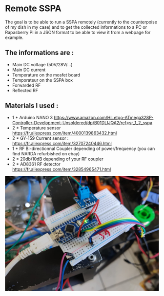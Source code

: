 # Remote SSPA

 The goal is to be able to run a SSPA remotely (currently to the counterpoise of my dish in my case) and to get the collected informations to a PC or Rapasberry PI in a JSON format to be able to view it from a webpage for example.

## The informations are :
 - Main DC voltage (50V/28V/...)
 - Main DC current
 - Temperature on the mosfet board
 - Temporateur on the SSPA box
 - Forwarded RF
 - Reflected RF


## Materials I used :
 - 1 * Arduino NANO 3 https://www.amazon.com/HiLetgo-ATmega328P-Controller-Development-Unsoldered/dp/B01DLIJQA2/ref=sr_1_2_sspa
 - 2 * Temperature sensor https://fr.aliexpress.com/item/4000139863432.html
 - 2 * GY-159 Current sensor : https://fr.aliexpress.com/item/32707240446.html
 - 1 * RF Bi-directionnal Coupler depending of power/frequency (you can find NARDA refurbished on ebay)
 - 2 * 20db/10dB depending of your RF coupler
 - 2 * AD8361 RF detector https://fr.aliexpress.com/item/32854965471.html


![](https://raw.githubusercontent.com/fg8oj/RemoteSSPA/main/064844b2-3c6a-42b8-ac4b-5279807e3cb6.jpeg)
